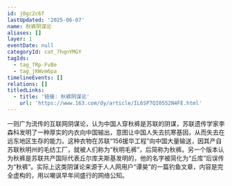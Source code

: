 ```yaml
---
id: j8gc2c6f
lastUpdated: '2025-06-07'
name: 秋裤阴谋论
aliases: []
layer: 1
eventDate: null
categoryId: cat_7hqnYMGY
tagIds:
  - tag_fRp-FvBe
  - tag_jKWvm6pa
timelineEvents: []
relations: []
titledLinks:
  - title: '链接: 秋裤阴谋论'
    url: 'https://www.163.com/dy/article/IL6SP7QI0552N4FE.html'
---
```

一则广为流传的互联网阴谋论，认为中国人穿秋裤是苏联的阴谋，苏联遗传学家李森科发明了一种厚实的内衣向中国输出，意图让中国人失去抗寒基因，从而失去在远东地区生存的能力。这种衣物在苏联“156援华工程”向中国大量输送，因其产自苏联秋明州的毛纺工厂，就被人们称为“秋明毛裤”，后简称为秋裤。另一个版本认为秋裤是苏联共产国际代表丘尔库夫斯基发明的，他的名字被简化为“丘库”后误传为“秋裤”。实际上这类阴谋论来源于人人网用户“谭昊”的一篇钓鱼文章，内容是完全虚构的，用以嘲讽早年间盛行的网络公知。
